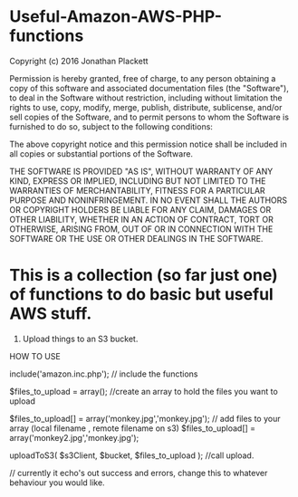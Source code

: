 # Useful-Amazon-AWS-PHP-functions



Copyright (c) 2016 Jonathan Plackett

Permission is hereby granted, free of charge, to any person obtaining a copy of this software and associated documentation files (the "Software"), to deal in the Software without restriction, including without limitation the rights to use, copy, modify, merge, publish, distribute, sublicense, and/or sell copies of the Software, and to permit persons to whom the Software is furnished to do so, subject to the following conditions:

The above copyright notice and this permission notice shall be included in all copies or substantial portions of the Software.

THE SOFTWARE IS PROVIDED "AS IS", WITHOUT WARRANTY OF ANY KIND, EXPRESS OR IMPLIED, INCLUDING BUT NOT LIMITED TO THE WARRANTIES OF MERCHANTABILITY, FITNESS FOR A PARTICULAR PURPOSE AND NONINFRINGEMENT. IN NO EVENT SHALL THE AUTHORS OR COPYRIGHT HOLDERS BE LIABLE FOR ANY CLAIM, DAMAGES OR OTHER LIABILITY, WHETHER IN AN ACTION OF CONTRACT, TORT OR OTHERWISE, ARISING FROM, OUT OF OR IN CONNECTION WITH THE SOFTWARE OR THE USE OR OTHER DEALINGS IN THE SOFTWARE.




# This is a collection (so far just one) of functions to do basic but useful AWS stuff.

1) Upload things to an S3 bucket.

HOW TO USE

include('amazon.inc.php'); // include the functions

$files_to_upload = array(); //create an array to hold the files you want to upload

$files_to_upload[] = array('monkey.jpg','monkey.jpg'); // add files to your array (local filename , remote filename on s3)
$files_to_upload[] = array('monkey2.jpg','monkey.jpg');

uploadToS3( $s3Client, $bucket, $files_to_upload ); //call upload.

// currently it echo's out success and errors, change this to whatever behaviour you would like.
